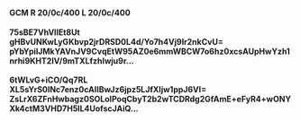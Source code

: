 #### GCM R 20/0c/400 L 20/0c/400
**75sBE7VhVllEt8Ut**<br/>**gHBvUNKwLyGKbvp2jrDRSD0L4d/Yo7h4Vj9Ir2nkCvU=**<br/>**pYbYpilJMkYAVnJV9CvqEtW95AZ0e6mmWBCW7o6hz0xcsAUpHwYzh1nrhi9KHT2lV/9mTXLfzhIwju9r...**<br/><br/>
**6tWLvG+iCO/Qq7RL**<br/>**XL5sYrS0INc7enz0cAIIBwJz6jpz5LJfXljw1ppJ6VI=**<br/>**ZsLrX6ZFnHwbagz0SOLolPoqCbyT2b2wTCDRdg2GfAmE+eFyR4+wONYXk4ctM3VHD7H5lL4UofscJAiQ...**